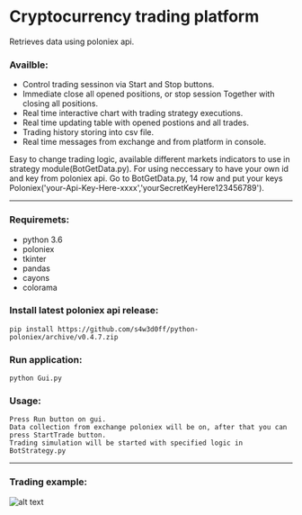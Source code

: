 # Cryptocurrency trading platform

Retrieves data using poloniex api.

### Availble:
* Control trading sessinon via Start and Stop buttons.
* Immediate close all opened positions, or stop session Together with closing all positions.
* Real time interactive chart with trading strategy executions.
* Real time updating table with opened postions and all trades.
* Trading history storing into csv file.
* Real time messages from exchange and from platform in console.

Easy to change trading logic, available different markets indicators to use in strategy module(BotGetData.py).
For using neccessary to have your own id and key from poloniex api.
Go to BotGetData.py, 14 row and put your keys Poloniex('your-Api-Key-Here-xxxx','yourSecretKeyHere123456789').
<hr>

### Requiremets:
* python 3.6
* poloniex
* tkinter
* pandas
* cayons
* colorama

### Install latest poloniex api release:
```
pip install https://github.com/s4w3d0ff/python-poloniex/archive/v0.4.7.zip
```
### Run application:
```From cmd:
python Gui.py
```
### Usage:
```
Press Run button on gui.
Data collection from exchange poloniex will be on, after that you can press StartTrade button.
Trading simulation will be started with specified logic in BotStrategy.py
```

<hr>

### Trading example:

![alt text](https://user-images.githubusercontent.com/10981310/36055671-a45e4e42-0e06-11e8-9d3e-875830092582.PNG)
